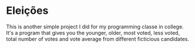 # Eleições
This is another simple project I did for my programming classe in college. It's a program that gives you the younger, older, most voted, less voted, total number of votes and vote average from different ficticious candidates.
